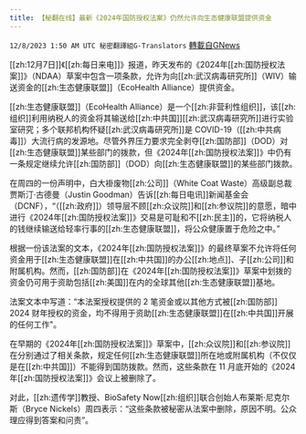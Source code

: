 ```yaml
---
title: 【秘翻在线】最新《2024年国防授权法案》仍然允许向生态健康联盟提供资金
---
```

`12/8/2023 1:50 AM UTC 秘密翻譯組G-Translators` [轉載自GNews](https://gnews.org/articles/2084441)

[[zh:12月7日]]《[[zh:每日来电]]》报道，昨天发布的《2024年[[zh:国防授权法案]]》（NDAA）草案中包含一项条款，允许为向[[zh:武汉病毒研究所]]（WIV）输送资金的[[zh:生态健康联盟]]（EcoHealth Alliance）提供资金。

[[zh:生态健康联盟]]（EcoHealth Alliance）是一个[[zh:非营利性组织]]，该[[zh:组织]]利用纳税人的资金将其输送给[[zh:中共国]][[zh:武汉病毒研究所]]进行实验室研究；多个联邦机构怀疑[[zh:武汉病毒研究所]]是 COVID-19（[[zh:中共病毒]]）大流行病的发源地。尽管外界压力要求完全剥夺[[zh:国防部]]（DOD）对[[zh:生态健康联盟]]某些部门的拨款，但《2024年[[zh:国防授权法案]]》中仍有一条规定继续允许[[zh:国防部]]（DOD）向[[zh:生态健康联盟]]的某些部门拨款。

在周四的一份声明中，白大褂废物[[zh:公司]]（White Coat Waste）高级副总裁贾斯汀·古德曼（Justin Goodman）告诉[[zh:每日电讯]]新闻基金会（DCNF），“（[[zh:政府]]）领导层不顾[[zh:众议院]]和[[zh:参议院]]的意愿，暗中进行《2024年[[zh:国防授权法案]]》交易是可耻和不[[zh:民主]]的，它将纳税人的钱继续输送给轻率行事的[[zh:生态健康联盟]]，将公众健康置于危险之中。”

根据一份该法案的文本，《2024年[[zh:国防授权法案]]》的最终草案不允许将任何资金用于[[zh:生态健康联盟]]在[[zh:中共国]]的办公[[zh:地点]]、子[[zh:公司]]和附属机构。然而，[[zh:国防部]]在《2024年[[zh:国防授权法案]]》草案中划拨的资金仍可用于资助包括[[zh:美国]]在内的全球其他[[zh:生态健康联盟]]基地。

法案文本中写道：“本法案授权提供的 2 笔资金或以其他方式被[[zh:国防部]] 2024 财年授权的资金，均不得用于资助[[zh:生态健康联盟]]在[[zh:中共国]]开展的任何工作"。

在早期的《2024年[[zh:国防授权法案]]》草案中，[[zh:众议院]]和[[zh:参议院]]在分别通过了相关条款，规定任何[[zh:生态健康联盟]]所在地或附属机构（不仅仅是在[[zh:中共国]]）不能得到国防拨款。然而，这些条款在 11 月底开始的《2024年[[zh:国防授权法案]]》会议上被删除了。

对此，[[zh:遗传学]]教授、BioSafety Now[[zh:组织]]联合创始人布莱斯·尼克尔斯（Bryce Nickels）周四表示：“这些条款被秘密从法案中删除，原因不明。公众理应得到答案和问责”。

